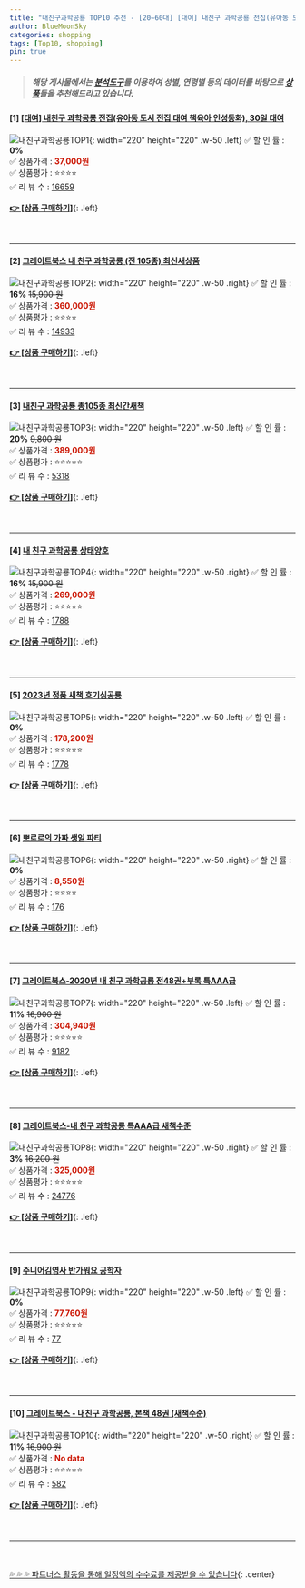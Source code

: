 ```yaml
---
title: "내친구과학공룡 TOP10 추천 - [20~60대] [대여] 내친구 과학공룡 전집(유아동 도서 전집 대여 책육아 인성동화), 30일 대여"
author: BlueMoonSky
categories: shopping
tags: [Top10, shopping]
pin: true
---
```


> ##### 해당 게시물에서는 [**분석도구**](https://itemscout.io/)를 이용하여 **성별**, **연령별** 등의 데이터를 바탕으로 [**상품**](https://link.coupang.com/a/baae76)들을 추천해드리고 있습니다.

#### [1] [[대여] 내친구 과학공룡 전집(유아동 도서 전집 대여 책육아 인성동화), 30일 대여](https://link.coupang.com/re/AFFSDP?lptag=AF5964186&subid=bluemoonsky6999&pageKey=7324922035&traceid=V0-153&itemId=18794412372&vendorItemId=85925395163)
![내친구과학공룡TOP1](https://thumbnail7.coupangcdn.com/thumbnails/remote/230x230ex/image/vendor_inventory/49a8/1f4447fb6bbf775bc350868cca642c64745403c7cadc1bc759120f06a157.png){: width="220" height="220" .w-50 .left}
✅ 할 인 률 : **0%** <br>
✅ 상품가격 : <span style="color:#cb1400"> **37,000원** </span><br>
✅ 상품평가 : ⭐⭐⭐⭐<br>
✅ 리 뷰 수 : [16659](https://link.coupang.com/re/AFFSDP?lptag=AF5964186&subid=bluemoonsky6999&pageKey=7324922035&traceid=V0-153&itemId=18794412372&vendorItemId=85925395163)<br>
<br>
[**👉  [상품 구매하기]**](https://link.coupang.com/re/AFFSDP?lptag=AF5964186&subid=bluemoonsky6999&pageKey=7324922035&traceid=V0-153&itemId=18794412372&vendorItemId=85925395163){: .left}
<br>
<br>
<br>

***

#### [2] [그레이트북스 내 친구 과학공룡 (전 105종) 최신새상품](https://link.coupang.com/re/AFFSDP?lptag=AF5964186&subid=bluemoonsky6999&pageKey=6662092986&traceid=V0-153&itemId=15294965513&vendorItemId=82515366537)
![내친구과학공룡TOP2](https://thumbnail9.coupangcdn.com/thumbnails/remote/230x230ex/image/vendor_inventory/b4c3/cbc64995f295b359c1f7361329da973c63393a2f44d8ab67ff9d0373d05f.jpg){: width="220" height="220" .w-50 .right}
✅ 할 인 률 : **16%** ~~<del class="base-price"> 15,900  </del>원~~<br>
✅ 상품가격 : <span style="color:#cb1400"> **360,000원** </span><br>
✅ 상품평가 : ⭐⭐⭐⭐<br>
✅ 리 뷰 수 : [14933](https://link.coupang.com/re/AFFSDP?lptag=AF5964186&subid=bluemoonsky6999&pageKey=6662092986&traceid=V0-153&itemId=15294965513&vendorItemId=82515366537)<br>
<br>
[**👉  [상품 구매하기]**](https://link.coupang.com/re/AFFSDP?lptag=AF5964186&subid=bluemoonsky6999&pageKey=6662092986&traceid=V0-153&itemId=15294965513&vendorItemId=82515366537){: .left}
<br>
<br>
<br>

***

#### [3] [내친구 과학공룡 총105종 최신간새책](https://link.coupang.com/re/AFFSDP?lptag=AF5964186&subid=bluemoonsky6999&pageKey=6451399075&traceid=V0-153&itemId=14007498357&vendorItemId=81256123277)
![내친구과학공룡TOP3](https://thumbnail8.coupangcdn.com/thumbnails/remote/230x230ex/image/vendor_inventory/c5d4/59ee77737a95e0c55e15a0d9708aac7fe9fec65974426cfed873dbef6c50.jpg){: width="220" height="220" .w-50 .left}
✅ 할 인 률 : **20%** ~~<del class="base-price"> 9,800  </del>원~~<br>
✅ 상품가격 : <span style="color:#cb1400"> **389,000원** </span><br>
✅ 상품평가 : ⭐⭐⭐⭐⭐<br>
✅ 리 뷰 수 : [5318](https://link.coupang.com/re/AFFSDP?lptag=AF5964186&subid=bluemoonsky6999&pageKey=6451399075&traceid=V0-153&itemId=14007498357&vendorItemId=81256123277)<br>
<br>
[**👉  [상품 구매하기]**](https://link.coupang.com/re/AFFSDP?lptag=AF5964186&subid=bluemoonsky6999&pageKey=6451399075&traceid=V0-153&itemId=14007498357&vendorItemId=81256123277){: .left}
<br>
<br>
<br>

***

#### [4] [내 친구 과학공룡 상태양호](https://link.coupang.com/re/AFFSDP?lptag=AF5964186&subid=bluemoonsky6999&pageKey=7388088475&traceid=V0-153&itemId=19095842634&vendorItemId=86216626252)
![내친구과학공룡TOP4](https://thumbnail6.coupangcdn.com/thumbnails/remote/230x230ex/image/vendor_inventory/5af1/4995459f4ac85daae18c9bef10653761fe2c7f9cb30087de797dbceed7d5.jpg){: width="220" height="220" .w-50 .right}
✅ 할 인 률 : **16%** ~~<del class="base-price"> 15,900  </del>원~~<br>
✅ 상품가격 : <span style="color:#cb1400"> **269,000원** </span><br>
✅ 상품평가 : ⭐⭐⭐⭐⭐<br>
✅ 리 뷰 수 : [1788](https://link.coupang.com/re/AFFSDP?lptag=AF5964186&subid=bluemoonsky6999&pageKey=7388088475&traceid=V0-153&itemId=19095842634&vendorItemId=86216626252)<br>
<br>
[**👉  [상품 구매하기]**](https://link.coupang.com/re/AFFSDP?lptag=AF5964186&subid=bluemoonsky6999&pageKey=7388088475&traceid=V0-153&itemId=19095842634&vendorItemId=86216626252){: .left}
<br>
<br>
<br>

***

#### [5] [2023년 정품 새책 호기심공룡](https://link.coupang.com/re/AFFSDP?lptag=AF5964186&subid=bluemoonsky6999&pageKey=7243904422&traceid=V0-153&itemId=18411700221&vendorItemId=86741191413)
![내친구과학공룡TOP5](https://thumbnail8.coupangcdn.com/thumbnails/remote/230x230ex/image/vendor_inventory/76b9/62c458333419524b335decb0145f9de011d8dbd3a2f5d1e4a7677e495def.png){: width="220" height="220" .w-50 .left}
✅ 할 인 률 : **0%** <br>
✅ 상품가격 : <span style="color:#cb1400"> **178,200원** </span><br>
✅ 상품평가 : ⭐⭐⭐⭐⭐<br>
✅ 리 뷰 수 : [1778](https://link.coupang.com/re/AFFSDP?lptag=AF5964186&subid=bluemoonsky6999&pageKey=7243904422&traceid=V0-153&itemId=18411700221&vendorItemId=86741191413)<br>
<br>
[**👉  [상품 구매하기]**](https://link.coupang.com/re/AFFSDP?lptag=AF5964186&subid=bluemoonsky6999&pageKey=7243904422&traceid=V0-153&itemId=18411700221&vendorItemId=86741191413){: .left}
<br>
<br>
<br>

***

#### [6] [뽀로로의 가짜 생일 파티](https://link.coupang.com/re/AFFSDP?lptag=AF5964186&subid=bluemoonsky6999&pageKey=1261804678&traceid=V0-153&itemId=2262976950&vendorItemId=86917570403)
![내친구과학공룡TOP6](https://thumbnail8.coupangcdn.com/thumbnails/remote/230x230ex/image/vendor_inventory/0b38/a3cebd93b9f724b7f264cef034fd6e95554a644462de3c9551b0bb0b3a64.jpg){: width="220" height="220" .w-50 .right}
✅ 할 인 률 : **0%** <br>
✅ 상품가격 : <span style="color:#cb1400"> **8,550원** </span><br>
✅ 상품평가 : ⭐⭐⭐⭐<br>
✅ 리 뷰 수 : [176](https://link.coupang.com/re/AFFSDP?lptag=AF5964186&subid=bluemoonsky6999&pageKey=1261804678&traceid=V0-153&itemId=2262976950&vendorItemId=86917570403)<br>
<br>
[**👉  [상품 구매하기]**](https://link.coupang.com/re/AFFSDP?lptag=AF5964186&subid=bluemoonsky6999&pageKey=1261804678&traceid=V0-153&itemId=2262976950&vendorItemId=86917570403){: .left}
<br>
<br>
<br>

***

#### [7] [그레이트북스-2020년 내 친구 과학공룡 전48권+부록 특AAA급](https://link.coupang.com/re/AFFSDP?lptag=AF5964186&subid=bluemoonsky6999&pageKey=6203332836&traceid=V0-153&itemId=12322647350&vendorItemId=79598313525)
![내친구과학공룡TOP7](https://thumbnail10.coupangcdn.com/thumbnails/remote/230x230ex/image/vendor_inventory/c6da/94b17fd74039bdb9e5ef491a959cdf9b27889ddce8823fc3e81a336ff899.jpg){: width="220" height="220" .w-50 .left}
✅ 할 인 률 : **11%** ~~<del class="base-price"> 16,900  </del>원~~<br>
✅ 상품가격 : <span style="color:#cb1400"> **304,940원** </span><br>
✅ 상품평가 : ⭐⭐⭐⭐⭐<br>
✅ 리 뷰 수 : [9182](https://link.coupang.com/re/AFFSDP?lptag=AF5964186&subid=bluemoonsky6999&pageKey=6203332836&traceid=V0-153&itemId=12322647350&vendorItemId=79598313525)<br>
<br>
[**👉  [상품 구매하기]**](https://link.coupang.com/re/AFFSDP?lptag=AF5964186&subid=bluemoonsky6999&pageKey=6203332836&traceid=V0-153&itemId=12322647350&vendorItemId=79598313525){: .left}
<br>
<br>
<br>

***

#### [8] [그레이트북스-내 친구 과학공룡 특AAA급 새책수준](https://link.coupang.com/re/AFFSDP?lptag=AF5964186&subid=bluemoonsky6999&pageKey=5483732382&traceid=V0-153&itemId=8467534614&vendorItemId=75755100067)
![내친구과학공룡TOP8](https://thumbnail6.coupangcdn.com/thumbnails/remote/230x230ex/image/vendor_inventory/df0c/bd6aaf56201a10ee5c6aa6a55176dec2cab47e71f07be83f58b66e273d7f.jpg){: width="220" height="220" .w-50 .right}
✅ 할 인 률 : **3%** ~~<del class="base-price"> 16,200  </del>원~~<br>
✅ 상품가격 : <span style="color:#cb1400"> **325,000원** </span><br>
✅ 상품평가 : ⭐⭐⭐⭐⭐<br>
✅ 리 뷰 수 : [24776](https://link.coupang.com/re/AFFSDP?lptag=AF5964186&subid=bluemoonsky6999&pageKey=5483732382&traceid=V0-153&itemId=8467534614&vendorItemId=75755100067)<br>
<br>
[**👉  [상품 구매하기]**](https://link.coupang.com/re/AFFSDP?lptag=AF5964186&subid=bluemoonsky6999&pageKey=5483732382&traceid=V0-153&itemId=8467534614&vendorItemId=75755100067){: .left}
<br>
<br>
<br>

***

#### [9] [주니어김영사 반가워요 공학자](https://link.coupang.com/re/AFFSDP?lptag=AF5964186&subid=bluemoonsky6999&pageKey=7249162320&traceid=V0-153&itemId=18436017708&vendorItemId=86741300246)
![내친구과학공룡TOP9](https://thumbnail8.coupangcdn.com/thumbnails/remote/230x230ex/image/vendor_inventory/e5a0/804facd15d713b729808861df9e3e8041d036972eb6d7ead5198b5ffb127.jpg){: width="220" height="220" .w-50 .left}
✅ 할 인 률 : **0%** <br>
✅ 상품가격 : <span style="color:#cb1400"> **77,760원** </span><br>
✅ 상품평가 : ⭐⭐⭐⭐⭐<br>
✅ 리 뷰 수 : [77](https://link.coupang.com/re/AFFSDP?lptag=AF5964186&subid=bluemoonsky6999&pageKey=7249162320&traceid=V0-153&itemId=18436017708&vendorItemId=86741300246)<br>
<br>
[**👉  [상품 구매하기]**](https://link.coupang.com/re/AFFSDP?lptag=AF5964186&subid=bluemoonsky6999&pageKey=7249162320&traceid=V0-153&itemId=18436017708&vendorItemId=86741300246){: .left}
<br>
<br>
<br>

***

#### [10] [그레이트북스 - 내친구 과학공룡, 본책 48권 (새책수준)](https://link.coupang.com/re/AFFSDP?lptag=AF5964186&subid=bluemoonsky6999&pageKey=6784966029&traceid=V0-153&itemId=15968523299&vendorItemId=83174676919)
![내친구과학공룡TOP10](https://thumbnail7.coupangcdn.com/thumbnails/remote/230x230ex/image/vendor_inventory/25ea/a7e558480778d347be32bbb0bb30dafca505df61d163e4fe0bff69e5d3d6.jpeg){: width="220" height="220" .w-50 .right}
✅ 할 인 률 : **11%** ~~<del class="base-price"> 16,900  </del>원~~<br>
✅ 상품가격 : <span style="color:#cb1400"> **No data** </span><br>
✅ 상품평가 : ⭐⭐⭐⭐⭐<br>
✅ 리 뷰 수 : [582](https://link.coupang.com/re/AFFSDP?lptag=AF5964186&subid=bluemoonsky6999&pageKey=6784966029&traceid=V0-153&itemId=15968523299&vendorItemId=83174676919)<br>
<br>
[**👉  [상품 구매하기]**](https://link.coupang.com/re/AFFSDP?lptag=AF5964186&subid=bluemoonsky6999&pageKey=6784966029&traceid=V0-153&itemId=15968523299&vendorItemId=83174676919){: .left}
<br>
<br>
<br>

***
<br><br>[💦 💦 💦 파트너스 활동을 통해 일정액의 수수료를 제공받을 수 있습니다](https://link.coupang.com/a/baae76){: .center}